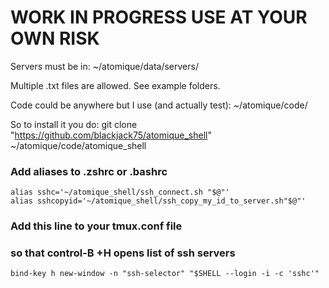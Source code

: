 # WORK IN PROGRESS USE AT YOUR OWN RISK

Servers must be in: 
    ~/atomique/data/servers/

Multiple .txt files are allowed. See example folders.

Code could be anywhere but I use (and actually test):
    ~/atomique/code/

So to install it you do: 
    git clone "https://github.com/blackjack75/atomique_shell" ~/atomique/code/atomique_shell 

### Add aliases to .zshrc or .bashrc
    alias sshc='~/atomique_shell/ssh_connect.sh "$@"'
    alias sshcopyid='~/atomique_shell/ssh_copy_my_id_to_server.sh"$@"'


### Add this line to your tmux.conf file
### so that control-B +H opens list of ssh servers
    bind-key h new-window -n "ssh-selector" "$SHELL --login -i -c 'sshc'"
